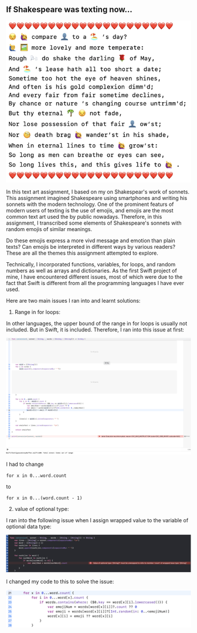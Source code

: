 ## If Shakespeare was texting now...

![example](https://github.com/Yupu-Chen/molab-2024-01-Yupu/blob/main/Week01/example.png)

In this text art assignment, I based on my on Shakespear's work of sonnets. This assignment imagined Shakespeare using smartphones and writing his sonnets with the modern technology. One of the prominent featurs of modern users of texting is the use of emojis, and emojis are the most common text art used the by public nowadays. Therefore, in this assignment, I transcribed some elements of Shakespeare's sonnets with random emojis of similar meanings. 

Do these emojis express a more vivd message and emotion than plain texts? Can emojis be interpreted in different ways by various readers? These are all the themes this assignment attempted to explore.

Technically, I incorporated functions, variables, for loops, and random numbers as well as arrays and dictionaries. As the first Swift project of mine, I have encountered different issues, most of which were due to the fact that Swift is different from all the programming languages I have ever used. 

Here are two main issues I ran into and learnt solutions:

1. Range in for loops:

In other languages, the upper bound of the range in for loops is usually not included. But in Swift, it is included. Therefore, I ran into this issue at first:

![Range Issue](https://github.com/Yupu-Chen/molab-2024-01-Yupu/blob/main/Week01/range%20issue.png)

I had to change 

```Swi
for x in 0...word.count
```

to

```Sw
for x in 0...(word.count - 1)
```

2. value of optional type:

I ran into the following issue when I assign wrapped value to the variable of optional data type:

![unwrapped value](https://github.com/Yupu-Chen/molab-2024-01-Yupu/blob/main/Week01/unwrapped.png)

I changed my code to this to solve the issue:

![solution](https://github.com/Yupu-Chen/molab-2024-01-Yupu/blob/main/Week01/wrapped.png)
